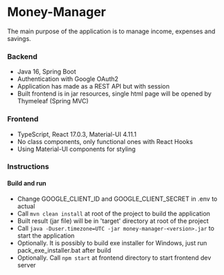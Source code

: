 # Money-Manager
The main purpose of the application is to manage income, expenses and savings.

### Backend
+ Java 16, Spring Boot
+ Authentication with Google OAuth2
+ Application has made as a REST API but with session
+ Built frontend is in jar resources, single html page will be opened by Thymeleaf (Spring MVC)

### Frontend
+ TypeScript, React 17.0.3, Material-UI 4.11.1
+ No class components, only functional ones with React Hooks
+ Using Material-UI components for styling

### Instructions
#### Build and run
+ Change GOOGLE_CLIENT_ID and GOOGLE_CLIENT_SECRET in .env to actual
+ Call `mvn clean install` at root of the project to build the application
+ Built result (jar file) will be in 'target' directory at root of the project
+ Call `java -Duser.timezone=UTC -jar money-manager-<version>.jar` to start the application
+ Optionally. It is possibly to build exe installer for Windows, just run pack_exe_installer.bat after build
+ Optionally. Call `npm start` at frontend directory to start frontend dev server
